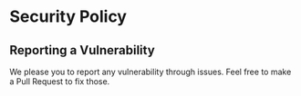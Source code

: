 # Security Policy

## Reporting a Vulnerability

We please you to report any vulnerability through issues.
Feel free to make a Pull Request to fix those.

